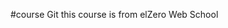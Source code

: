 #course Git 
this course is from elZero Web School

<!---
HalimCh/HalimCh is a ✨ special ✨ repository because its `README.md` (this file) appears on your GitHub profile.
You can click the Preview link to take a look at your changes.
--->
